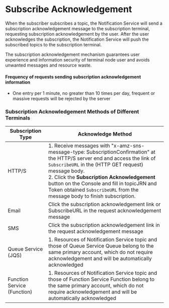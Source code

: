 # Subscribe Acknowledgement

When the subscriber subscribes a topic, the Notification Service will send a subscription acknowledgement message to the subscription terminal, requesting subscription acknowledgement by the user. After the user acknowledges the subscription, the Notification Service will push the subscribed topics to the subscription terminal.

The subscription acknowledgement mechanism guarantees user experience and information security of terminal node user and avoids unwanted messages and resource waste.



#### Frequency of requests sending subscription acknowledgement information

- One entry per 1 minute, no greater than 10 times per day, frequent or massive requests will be rejected by the server

### Subscription Acknowledgement Methods of Different Terminals

| Subscription Type             | Acknowledge Method                                                     |
| -------------------- | ------------------------------------------------------------ |
| HTTP/S               | 1. Receive messages with "x-amz-sns-message-type: SubscriptionConfirmation" at the HTTP/S server end and access the link of `SubscribeURL` in the (HTTP GET request) message body. <br/>2. Click the **Subscription Acknowledgement** button on the Console and fill in topicJRN and Token obtained `SubscribeURL` from the message body to finish subscription. |
| Email        | Click the subscription acknowledgement link or SubscribeURL in the request acknowledgement message             |
| SMS          | Click the subscription acknowledgement link in the request acknowledgement message                             |
| Queue Service (JQS)      | 1. Resources of Notification Service topic and those of Queue Service Queue belong to the same primary account, which do not require acknowledgement and will be automatically acknowledged |
| Function Service (Function) | 1. Resources of Notification Service topic and those of Function Service Function belong to the same primary account, which do not require acknowledgement and will be automatically acknowledged |

